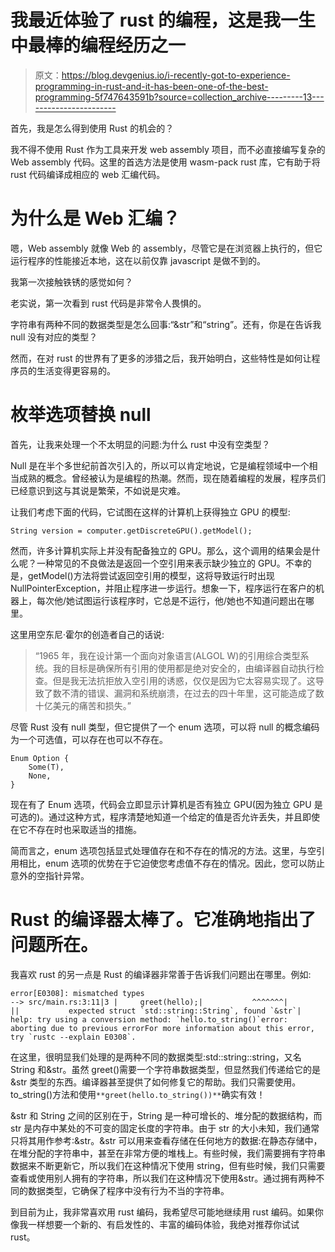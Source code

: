 # 我最近体验了 rust 的编程，这是我一生中最棒的编程经历之一

> 原文：<https://blog.devgenius.io/i-recently-got-to-experience-programming-in-rust-and-it-has-been-one-of-the-best-programming-5f747643591b?source=collection_archive---------13----------------------->

首先，我是怎么得到使用 Rust 的机会的？

我不得不使用 Rust 作为工具来开发 web assembly 项目，而不必直接编写复杂的 Web assembly 代码。这里的首选方法是使用 wasm-pack rust 库，它有助于将 rust 代码编译成相应的 web 汇编代码。

# 为什么是 Web 汇编？

嗯，Web assembly 就像 Web 的 assembly，尽管它是在浏览器上执行的，但它运行程序的性能接近本地，这在以前仅靠 javascript 是做不到的。

我第一次接触铁锈的感觉如何？

老实说，第一次看到 rust 代码是非常令人畏惧的。

字符串有两种不同的数据类型是怎么回事:“&str”和“string”。还有，你是在告诉我 null 没有对应的类型？

然而，在对 rust 的世界有了更多的涉猎之后，我开始明白，这些特性是如何让程序员的生活变得更容易的。

# 枚举选项替换 null

首先，让我来处理一个不太明显的问题:为什么 rust 中没有空类型？

Null 是在半个多世纪前首次引入的，所以可以肯定地说，它是编程领域中一个相当成熟的概念。曾经被认为是编程的热潮。然而，现在随着编程的发展，程序员们已经意识到这与其说是繁荣，不如说是灾难。

让我们考虑下面的代码，它试图在这样的计算机上获得独立 GPU 的模型:

```
String version = computer.getDiscreteGPU().getModel();
```

然而，许多计算机实际上并没有配备独立的 GPU。那么，这个调用的结果会是什么呢？一种常见的不良做法是返回一个空引用来表示缺少独立的 GPU。不幸的是，getModel()方法将尝试返回空引用的模型，这将导致运行时出现 NullPointerException，并阻止程序进一步运行。想象一下，程序运行在客户的机器上，每次他/她试图运行该程序时，它总是不运行，他/她也不知道问题出在哪里。

这里用空东尼·霍尔的创造者自己的话说:

> “1965 年，我在设计第一个面向对象语言(ALGOL W)的引用综合类型系统。我的目标是确保所有引用的使用都是绝对安全的，由编译器自动执行检查。但是我无法抗拒放入空引用的诱惑，仅仅是因为它太容易实现了。这导致了数不清的错误、漏洞和系统崩溃，在过去的四十年里，这可能造成了数十亿美元的痛苦和损失。”

尽管 Rust 没有 null 类型，但它提供了一个 enum 选项，可以将 null 的概念编码为一个可选值，可以存在也可以不存在。

```
Enum Option {
    Some(T),
    None,
}
```

现在有了 Enum 选项，代码会立即显示计算机是否有独立 GPU(因为独立 GPU 是可选的)。通过这种方式，程序清楚地知道一个给定的值是否允许丢失，并且即使在它不存在时也采取适当的措施。

简而言之，enum 选项包括显式处理值存在和不存在的情况的方法。这里，与空引用相比，enum 选项的优势在于它迫使您考虑值不存在的情况。因此，您可以防止意外的空指针异常。

# Rust 的编译器太棒了。它准确地指出了问题所在。

我喜欢 rust 的另一点是 Rust 的编译器非常善于告诉我们问题出在哪里。例如:

```
error[E0308]: mismatched types
--> src/main.rs:3:11|3 |     greet(hello);|           ^^^^^^^|           ||           expected struct `std::string::String`, found `&str`|           help: try using a conversion method: `hello.to_string()`error: aborting due to previous errorFor more information about this error, try `rustc --explain E0308`.
```

在这里，很明显我们处理的是两种不同的数据类型:std::string::string，又名 String 和&str。虽然 greet()需要一个字符串数据类型，但显然我们传递给它的是&str 类型的东西。编译器甚至提供了如何修复它的帮助。我们只需要使用。to_string()方法和使用`**greet(hello.to_string())**`确实有效！

&str 和 String 之间的区别在于，String 是一种可增长的、堆分配的数据结构，而 str 是内存中某处的不可变的固定长度的字符串。由于 str 的大小未知，我们通常只将其用作参考:&str。&str 可以用来查看存储在任何地方的数据:在静态存储中，在堆分配的字符串中，甚至在非常方便的堆栈上。有些时候，我们需要拥有字符串数据来不断更新它，所以我们在这种情况下使用 string，但有些时候，我们只需要查看或使用别人拥有的字符串，所以我们在这种情况下使用&str。通过拥有两种不同的数据类型，它确保了程序中没有行为不当的字符串。

到目前为止，我非常喜欢用 rust 编码，我希望尽可能地继续用 rust 编码。如果你像我一样想要一个新的、有启发性的、丰富的编码体验，我绝对推荐你试试 rust。